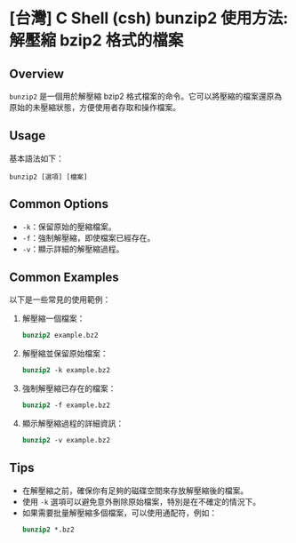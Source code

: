 # [台灣] C Shell (csh) bunzip2 使用方法: 解壓縮 bzip2 格式的檔案

## Overview
`bunzip2` 是一個用於解壓縮 bzip2 格式檔案的命令。它可以將壓縮的檔案還原為原始的未壓縮狀態，方便使用者存取和操作檔案。

## Usage
基本語法如下：
```
bunzip2 [選項] [檔案]
```

## Common Options
- `-k`：保留原始的壓縮檔案。
- `-f`：強制解壓縮，即使檔案已經存在。
- `-v`：顯示詳細的解壓縮過程。

## Common Examples
以下是一些常見的使用範例：

1. 解壓縮一個檔案：
   ```csh
   bunzip2 example.bz2
   ```

2. 解壓縮並保留原始檔案：
   ```csh
   bunzip2 -k example.bz2
   ```

3. 強制解壓縮已存在的檔案：
   ```csh
   bunzip2 -f example.bz2
   ```

4. 顯示解壓縮過程的詳細資訊：
   ```csh
   bunzip2 -v example.bz2
   ```

## Tips
- 在解壓縮之前，確保你有足夠的磁碟空間來存放解壓縮後的檔案。
- 使用 `-k` 選項可以避免意外刪除原始檔案，特別是在不確定的情況下。
- 如果需要批量解壓縮多個檔案，可以使用通配符，例如：
  ```csh
  bunzip2 *.bz2
  ```